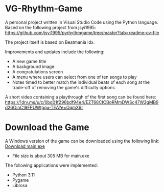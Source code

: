 # VG-Rhythm-Game
A personal project written in Visual Studio Code using the Python language. Based on the following project from jsyi1995: https://github.com/jsyi1995/pyrhythmgame/tree/master?tab=readme-ov-file 

The project itself is based on Beatmania idx. 

Improvements and updates include the following:
* A new game title
* A background image
* A congratulations screen
* A menu where users can select from one of ten songs to play
* Notes timed to better match the individual beats of each song at the trade-off of removing the game's difficulty options

A short video containing a playthrough of the first song can be found here: https://1drv.ms/u/c/0bd01f296bdf94e4/EZT68CICBoRMmDWSc47W2gMB9d26OinC19FPUWtgqu-TEA?e=OqmX9r

# Download the Game
A Windows version of the game can be downloaded using the following link:
[Download main.exe]([https://1drv.ms/u/c/0bd01f296bdf94e4/EZT68CICBoRMmDWSc47W2gMB9d26OinC19FPUWtgqu-TEA?e=OqmX9r])

* File size is about 305 MB for main.exe


The following applications were implemented:
* Python 3.11
* Pygame
* Librosa








